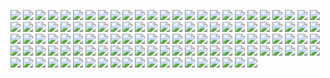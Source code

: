 ![](S01-I000030-Nfalse-O90.png?raw=true)
![](S01-I000030-Nfalse-O95.png?raw=true)
![](S01-I000030-Nfalse-O96.png?raw=true)
![](S01-I000030-Nfalse-O97.png?raw=true)
![](S01-I000030-Nfalse-O98.png?raw=true)
![](S01-I000030-Nfalse-O99.png?raw=true)
![](S01-I000030-Ntrue-O90.png?raw=true)
![](S01-I000030-Ntrue-O95.png?raw=true)
![](S01-I000030-Ntrue-O96.png?raw=true)
![](S01-I000030-Ntrue-O97.png?raw=true)
![](S01-I000030-Ntrue-O98.png?raw=true)
![](S01-I000030-Ntrue-O99.png?raw=true)
![](S01-I010000-Nfalse-O90.png?raw=true)
![](S01-I010000-Nfalse-O95.png?raw=true)
![](S01-I010000-Nfalse-O96.png?raw=true)
![](S01-I010000-Nfalse-O97.png?raw=true)
![](S01-I010000-Nfalse-O98.png?raw=true)
![](S01-I010000-Nfalse-O99.png?raw=true)
![](S01-I010000-Ntrue-O90.png?raw=true)
![](S01-I010000-Ntrue-O95.png?raw=true)
![](S01-I010000-Ntrue-O96.png?raw=true)
![](S01-I010000-Ntrue-O97.png?raw=true)
![](S01-I010000-Ntrue-O98.png?raw=true)
![](S01-I010000-Ntrue-O99.png?raw=true)
![](S10-I000030-Nfalse-O90.png?raw=true)
![](S10-I000030-Nfalse-O95.png?raw=true)
![](S10-I000030-Nfalse-O96.png?raw=true)
![](S10-I000030-Nfalse-O97.png?raw=true)
![](S10-I000030-Nfalse-O98.png?raw=true)
![](S10-I000030-Nfalse-O99.png?raw=true)
![](S10-I000030-Ntrue-O90.png?raw=true)
![](S10-I000030-Ntrue-O95.png?raw=true)
![](S10-I000030-Ntrue-O96.png?raw=true)
![](S10-I000030-Ntrue-O97.png?raw=true)
![](S10-I000030-Ntrue-O98.png?raw=true)
![](S10-I000030-Ntrue-O99.png?raw=true)
![](S10-I010000-Nfalse-O90.png?raw=true)
![](S10-I010000-Nfalse-O95.png?raw=true)
![](S10-I010000-Nfalse-O96.png?raw=true)
![](S10-I010000-Nfalse-O97.png?raw=true)
![](S10-I010000-Nfalse-O98.png?raw=true)
![](S10-I010000-Nfalse-O99.png?raw=true)
![](S10-I010000-Ntrue-O90.png?raw=true)
![](S10-I010000-Ntrue-O95.png?raw=true)
![](S10-I010000-Ntrue-O96.png?raw=true)
![](S10-I010000-Ntrue-O97.png?raw=true)
![](S10-I010000-Ntrue-O98.png?raw=true)
![](S10-I010000-Ntrue-O99.png?raw=true)
![](S50-I000030-Nfalse-O90.png?raw=true)
![](S50-I000030-Nfalse-O95.png?raw=true)
![](S50-I000030-Nfalse-O96.png?raw=true)
![](S50-I000030-Nfalse-O97.png?raw=true)
![](S50-I000030-Nfalse-O98.png?raw=true)
![](S50-I000030-Nfalse-O99.png?raw=true)
![](S50-I000030-Ntrue-O90.png?raw=true)
![](S50-I000030-Ntrue-O95.png?raw=true)
![](S50-I000030-Ntrue-O96.png?raw=true)
![](S50-I000030-Ntrue-O97.png?raw=true)
![](S50-I000030-Ntrue-O98.png?raw=true)
![](S50-I000030-Ntrue-O99.png?raw=true)
![](S50-I010000-Nfalse-O90.png?raw=true)
![](S50-I010000-Nfalse-O95.png?raw=true)
![](S50-I010000-Nfalse-O96.png?raw=true)
![](S50-I010000-Nfalse-O97.png?raw=true)
![](S50-I010000-Nfalse-O98.png?raw=true)
![](S50-I010000-Nfalse-O99.png?raw=true)
![](S50-I010000-Ntrue-O90.png?raw=true)
![](S50-I010000-Ntrue-O95.png?raw=true)
![](S50-I010000-Ntrue-O96.png?raw=true)
![](S50-I010000-Ntrue-O97.png?raw=true)
![](S50-I010000-Ntrue-O98.png?raw=true)
![](S50-I010000-Ntrue-O99.png?raw=true)
![](S75-I000030-Nfalse-O90.png?raw=true)
![](S75-I000030-Nfalse-O95.png?raw=true)
![](S75-I000030-Nfalse-O96.png?raw=true)
![](S75-I000030-Nfalse-O97.png?raw=true)
![](S75-I000030-Nfalse-O98.png?raw=true)
![](S75-I000030-Nfalse-O99.png?raw=true)
![](S75-I000030-Ntrue-O90.png?raw=true)
![](S75-I000030-Ntrue-O95.png?raw=true)
![](S75-I000030-Ntrue-O96.png?raw=true)
![](S75-I000030-Ntrue-O97.png?raw=true)
![](S75-I000030-Ntrue-O98.png?raw=true)
![](S75-I000030-Ntrue-O99.png?raw=true)
![](S75-I010000-Nfalse-O90.png?raw=true)
![](S75-I010000-Nfalse-O95.png?raw=true)
![](S75-I010000-Nfalse-O96.png?raw=true)
![](S75-I010000-Nfalse-O97.png?raw=true)
![](S75-I010000-Nfalse-O98.png?raw=true)
![](S75-I010000-Nfalse-O99.png?raw=true)
![](S75-I010000-Ntrue-O90.png?raw=true)
![](S75-I010000-Ntrue-O95.png?raw=true)
![](S75-I010000-Ntrue-O96.png?raw=true)
![](S75-I010000-Ntrue-O97.png?raw=true)
![](S75-I010000-Ntrue-O98.png?raw=true)
![](S75-I010000-Ntrue-O99.png?raw=true)
![](S95-I000030-Nfalse-O90.png?raw=true)
![](S95-I000030-Nfalse-O95.png?raw=true)
![](S95-I000030-Nfalse-O96.png?raw=true)
![](S95-I000030-Nfalse-O97.png?raw=true)
![](S95-I000030-Nfalse-O98.png?raw=true)
![](S95-I000030-Nfalse-O99.png?raw=true)
![](S95-I000030-Ntrue-O90.png?raw=true)
![](S95-I000030-Ntrue-O95.png?raw=true)
![](S95-I000030-Ntrue-O96.png?raw=true)
![](S95-I000030-Ntrue-O97.png?raw=true)
![](S95-I000030-Ntrue-O98.png?raw=true)
![](S95-I000030-Ntrue-O99.png?raw=true)
![](S95-I010000-Nfalse-O90.png?raw=true)
![](S95-I010000-Nfalse-O95.png?raw=true)
![](S95-I010000-Nfalse-O96.png?raw=true)
![](S95-I010000-Nfalse-O97.png?raw=true)
![](S95-I010000-Nfalse-O98.png?raw=true)
![](S95-I010000-Nfalse-O99.png?raw=true)
![](S95-I010000-Ntrue-O90.png?raw=true)
![](S95-I010000-Ntrue-O95.png?raw=true)
![](S95-I010000-Ntrue-O96.png?raw=true)
![](S95-I010000-Ntrue-O97.png?raw=true)
![](S95-I010000-Ntrue-O98.png?raw=true)
![](S95-I010000-Ntrue-O99.png?raw=true)

